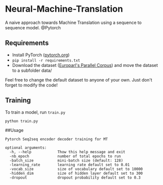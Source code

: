 # Neural-Machine-Translation
A naive approach towards Machine Translation using a sequence to sequence model. @Pytorch

## Requirements

- Install PyTorch ([pytorch.org](http://pytorch.org))
- `pip install -r requirements.txt`
- Download the dataset ([Europarl's Parallel Corpus](https://drive.google.com/drive/folders/19JFnTlK59UanTNf9g6yp3MOZ4teooHST)) and move the dataset to a subfolder data/

Feel free to change the default dataset to anyone of your own. Just don't forget to modify the code!

## Training

To train a model, run `train.py`

```bash
python train.py 
```

##Usage 
```
Pytorch Seq2seq encoder decoder training for MT

optional arguments:
  -h, --help            Thow this help message and exit
  -nb_epoch            	number of total epochs to run
  -batch_size			mini-batch size (default: 128)
  -learning_rate		learning rate default set to 0.01
  -vocab_size			size of vocabulary default set to 10000
  -hidden_dim 			size of hidden layer default set to 300
  -dropout				dropout probability default set to 0.3
```
